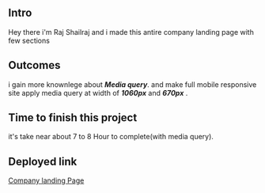 ## Intro

Hey there i'm Raj Shailraj and i made this antire company landing page with few sections

## Outcomes

i gain more knownlege about ***Media query***.
and make full mobile responsive site
apply media query at width of ***1060px*** and ***670px*** .


## Time to finish this project

it's take near about 7 to 8  Hour to complete(with media query).

## Deployed link

[Company landing Page](https://product-landing-pagee.netlify.app/)